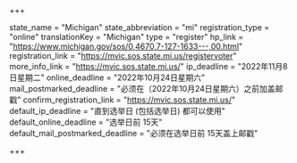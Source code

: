 +++

state_name = "Michigan"
state_abbreviation = "mi"
registration_type = "online"
translationKey = "Michigan"
type = "register"
hp_link = "https://www.michigan.gov/sos/0,4670,7-127-1633---,00.html"
registration_link = "https://mvic.sos.state.mi.us/registervoter"
more_info_link = "https://mvic.sos.state.mi.us/"
ip_deadline = "2022年11月8日星期二"
online_deadline = "2022年10月24日星期六"
mail_postmarked_deadline = "必须在（2022年10月24日星期六）之前加盖邮戳"
confirm_registration_link = "https://mvic.sos.state.mi.us/"
default_ip_deadline = "直到选举日 (包括选举日) 都可以使用"
default_online_deadline = "选举日前 15天"
default_mail_postmarked_deadline = "必须在选举日前 15天盖上邮戳"

+++